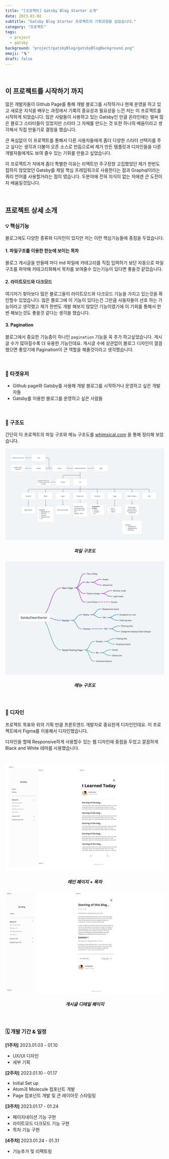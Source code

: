 ```yaml
---
title: "[프로젝트] Gatsby Blog Starter 소개"
date: 2023-01-02
subtitle: "Gatsby Blog Starter 프로젝트의 기획과정을 담았습니다."
category: "프로젝트"
tags:
  - project
  - gatsby
background: "project/gatsbyBlog/gatsbyBlogBackground.png"
emoji: "🪜"
draft: false
---
```


</br>

## 이 프로젝트를 시작하기 까지

많은 개발자들이 Github Page를 통해 개발 블로그를 시작하거나 현재 운영을 하고 있고 새로운 지식을 배우는 과정에서 기록의 중요성과 필요성을 느낀 저는 이 프로젝트를 시작하게 되었습니다. 많은 사람들이 사용하고 있는 Gatsby인 만큼 온라인에는 벌써 많은 블로그 스타터들이 있었지만 스타터 그 자체를 만드는 것 또한 하나의 배움이라고 생각해서 직접 만들기로 결정을 했습니다.

큰 욕심없이 이 프로젝트를 통해서 다른 사용자들에게 좀더 다양한 스타터 선택지를 주고 싶다는 생각과 더불어 오픈 소스로 만듬으로써 제가 만든 템플릿과 디자인들을 다른 개발자들에게도 보여 줄수 있는 기회를 만들고 싶었습니다.

이 프로젝트가 저에게 좀더 특별한 이유는 리액트만 주구장창 고집했었던 제가 한번도 접하지 않았었던 Gatsby를 제일 핵심 프레임워크로 사용한다는 점과 Graphql이라는 쿼리 언어를 사용할거라는 점이 였습니다. 두분야에 전혀 지식이 없는 저에겐 큰 도전이자 배움일것입니다.

<br/>

## 프로젝트 상세 소개

### 💡 핵심기능

블로그에도 다양한 종류와 디자인이 있지만 저는 이런 핵심기능들에 중점을 두었습니다.

#### 1. 파일구조를 이용한 한눈에 보이는 목차

블로그 게시글을 만들때 마다 md 파일에 카테고리를 직접 입력하기 보단 자동으로 파일구조를 파악해 카테고리화해서 목차를 보여줄수 있는기능이 있다면 좋을것 같았습니다.

#### 2. 라이트모드와 다크모드

여기저기 찾아보다 많은 블로그들이 라이트모드와 다크모드 기능을 가지고 있는것을 확인할수 있었습니다. 많은 블로그에 이 기능이 있다는건 그만큼 사용자들이 선호 하는 기능이라고 생각했고 제가 한번도 개발 해보지 않았던 기능이였기에 이 기회를 통해서 한번 해보는것도 좋을것 같다는 생각을 했습니다.

#### 3. Pagination

블로그에서 중요한 기능중이 하나인 `pagination` 기능을 꼭 추가 하고싶었습니다. 게시글 수가 많아질수록 더 유용한 기능인데요. 게시글 수에 상관없이 블로그 디자인이 깔끔했으면 좋았기에 Pagination이 큰 역할을 해줄것이라고 생각했습니다.

<br/>

### 🎯 타겟유저

- Github page와 Gatsby를 사용해 개발 블로그를 시작하거나 운영하고 싶은 개발자들
- Gatsby를 이용한 블로그를 운영하고 싶은 사람들

<br/>

### 🧱 구조도

간단히 이 프로젝트의 파일 구조와 메뉴 구조도를 [whimsical.com](http://whimsical.com) 을 통해 정리해 보았습니다.

<div style="width:100%; margin:auto; text-align:center;">

![gatsbyBlog파일구조도](../../assets/images/project/gatsbyBlog/gatsbyBlogFiles.png)

##### 파일 구조도

</div>

<div style="width:100%; margin:auto; text-align:center;">

![gatsbyBlog메뉴구조도](../../assets/images/project/gatsbyBlog/gatsbyBogMenus.png)

##### 메뉴 구조도

</div>

<br/>

### 🎨 디자인

프로젝트 목표와 위의 기획 만큼 프론트엔드 개발자로 중요한게 디자인인데요. 이 프로젝트에서 Figma를 이용해서 디자인했습니다.

디자인을 할때 Responsive하게 사용할수 있는 웹 디자인에 중점을 두었고 깔끔하게 Black and White 테마를 사용했습니다.

<br/>

<div style="width:100%; margin:auto; text-align:center;">

![gatsbyBlogDesignI](../../assets/images/project/gatsbyBlog//gatsbyBlogDesignI.png)

##### 메인 페이지 + 목차

</div>

<div style="width:100%; margin:auto; text-align:center;">

![gatsbyBlogDesignII](../../assets/images/project/gatsbyBlog/gatsbyBlogDesignII.png)

##### 게시글 디테일 페이지

</div>

<br/>

### 🗓️ 개발 기간 & 일정

<b>[1주차]</b> 2023.01.03 - 01.10

- UX/UI 디자인
- 세부 기획

<b>[2주차]</b> 2023.01.10 - 01.17

- Initial Set up
- Atom과 Molecule 컴포넌트 개발
- Page 컴포넌트 개발 및 큰 레이아웃 스타일링

<b>[3주차]</b> 2023.01.17 - 01.24

- 페이지네이션 기능 구현
- 라이트모드 다크모드 기능 구현
- 목차 기능 구현

<b>[4주차]</b> 2023.01.24 - 01.31

- 기능추가 및 리팩토링

<br/>
